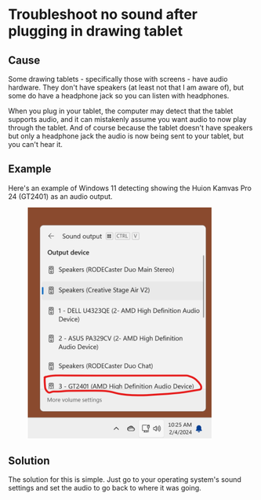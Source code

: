 # Troubleshoot no sound after plugging in drawing tablet

## Cause

Some drawing tablets - specifically those with screens - have audio hardware. They don't have speakers (at least not that I am aware of), but some do have a headphone jack so you can listen with headphones.&#x20;

When you plug in your tablet, the computer may detect that the tablet supports audio, and it can mistakenly assume you want audio to now play through the tablet. And of course because the tablet doesn't have speakers but only a headphone jack the audio is now being sent to your tablet, but you can't hear it.

## Example

Here's an example of Windows 11 detecting showing the Huion Kamvas Pro 24 (GT2401) as an audio output.

<div align="left">

<figure><img src="../.gitbook/assets/image (1) (1) (1) (1) (1) (1) (1) (1) (1) (1) (1) (1) (1) (1) (1) (1) (1) (1) (1) (1) (1) (1).png" alt="" width="375"><figcaption></figcaption></figure>

</div>

## Solution

The solution for this is simple. Just go to your operating system's sound settings and set the audio to go back to where it was going.











